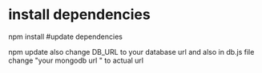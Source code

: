 # install dependencies 

npm install
#update dependencies

npm update 
also change DB_URL to your database url
and also in db.js file change "your mongodb url " to actual url

